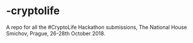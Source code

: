 # -cryptolife
A repo for all the #CryptoLife Hackathon submissions, The National House Smichov, Prague, 26-28th October 2018.
